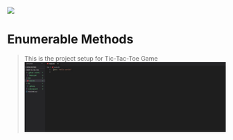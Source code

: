 ![](https://img.shields.io/badge/Microverse-blueviolet)

# Enumerable Methods

> This is the project setup for Tic-Tac-Toe Game
![screenshot](/screenshot.jpg)
